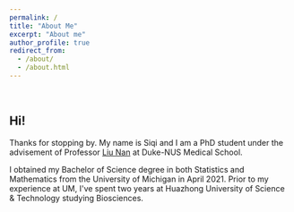 ```yaml
---
permalink: /
title: "About Me"
excerpt: "About me"
author_profile: true
redirect_from: 
  - /about/
  - /about.html
---
```


<br>

Hi! 
------

Thanks for stopping by. My name is Siqi and I am a PhD student under the advisement of Professor [Liu Nan](https://www.duke-nus.edu.sg/directory/detail/liu-nan) at Duke-NUS Medical School.

I obtained my Bachelor of Science degree in both Statistics and Mathematics from the University of Michigan in April 2021. Prior to my experience at UM, I've spent two years at Huazhong University of Science & Technology studying Biosciences.

<!-- 
Create content & metadata
------
For site content, there is one markdown file for each type of content.



How to edit your site's GitHub repository
------ -->


